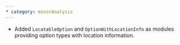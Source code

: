 ```yaml
---
* category: minorAnalysis
---
```

* Added `LocatableOption` and `OptionWithLocationInfo` as modules providing option types with location information.